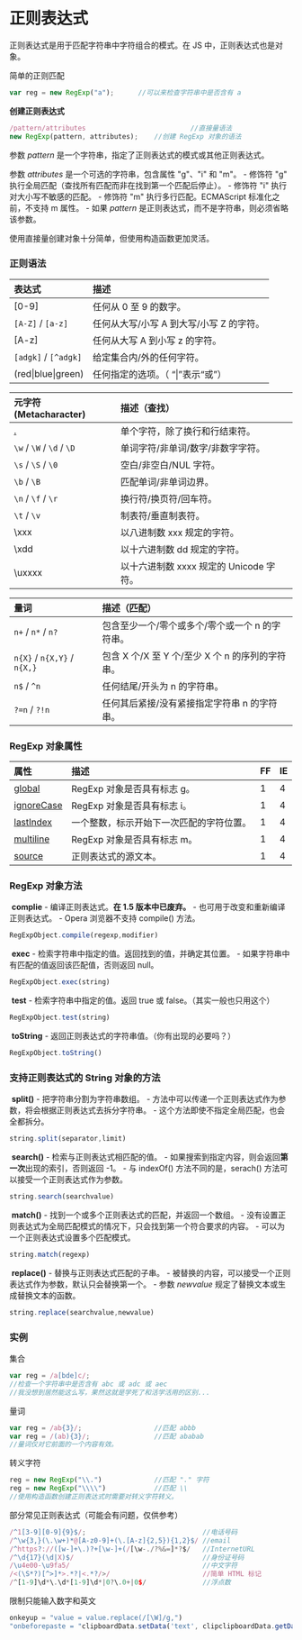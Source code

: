 # 正则表达式

正则表达式是用于匹配字符串中字符组合的模式。在  JS 中，正则表达式也是对象。

简单的正则匹配

```javascript
var reg = new RegExp("a");		//可以来检查字符串中是否含有 a
```

**创建正则表达式**

```javascript
/pattern/attributes					         //直接量语法
new RegExp(pattern, attributes);	//创建 RegExp 对象的语法
```

参数 *pattern* 是一个字符串，指定了正则表达式的模式或其他正则表达式。

参数 *attributes* 是一个可选的字符串，包含属性 "g"、"i" 和 "m"。
 \- 修饰符 "g" 执行全局匹配（查找所有匹配而非在找到第一个匹配后停止）。
 \- 修饰符 "i" 执行对大小写不敏感的匹配。
 \- 修饰符 "m" 执行多行匹配。ECMAScript 标准化之前，不支持 m 属性。
 \- 如果 *pattern* 是正则表达式，而不是字符串，则必须省略该参数。

使用直接量创建对象十分简单，但使用构造函数更加灵活。



### 正则语法

| 表达式                 | 描述                                     |
| :--------------------- | :--------------------------------------- |
| [0-9]                  | 任何从 0 至 9 的数字。                   |
| `[A-Z]`  /  `[a-z]`    | 任何从大写/小写 A 到大写/小写 Z 的字符。 |
| [A-z]                  | 任何从大写 A 到小写 z 的字符。           |
| `[adgk]`  /  `[^adgk]` | 给定集合内/外的任何字符。                |
| (red\|blue\|green)     | 任何指定的选项。（ “\|”表示“或”）        |

| 元字符(Metacharacter)                                       | 描述（查找）                            |
| :---------------------------------------------------------- | :-------------------------------------- |
| [.](https://www.w3school.com.cn/jsref/jsref_regexp_dot.asp) | 单个字符，除了换行和行结束符。          |
| `\w`  /  `\W`  /  `\d`  /  `\D`                             | 单词字符/非单词/数字/非数字字符。       |
| `\s`  /  `\S`  /  `\0`                                      | 空白/非空白/NUL 字符。                  |
| `\b`  /  `\B`                                               | 匹配单词/非单词边界。                   |
| `\n`  /  `\f`  /  `\r`                                      | 换行符/换页符/回车符。                  |
| `\t`  /  `\v`                                               | 制表符/垂直制表符。                     |
| \xxx                                                        | 以八进制数 xxx 规定的字符。             |
| \xdd                                                        | 以十六进制数 dd 规定的字符。            |
| \uxxxx                                                      | 以十六进制数 xxxx 规定的 Unicode 字符。 |

| 量词                        | 描述（匹配）                                     |
| :-------------------------- | :----------------------------------------------- |
| `n+`  /  `n*`  /  `n?`      | 包含至少一个/零个或多个/零个或一个 n 的字符串。  |
| `n{X}` / `n{X,Y}` / `n{X,}` | 包含 X 个/X 至 Y 个/至少 X 个 n 的序列的字符串。 |
| `n$`  /  `^n`               | 任何结尾/开头为 n 的字符串。                     |
| `?=n`  /  `?!n`             | 任何其后紧接/没有紧接指定字符串 n 的字符串。     |



### RegExp 对象属性

| 属性                                                         | 描述                                     | FF   | IE   |
| :----------------------------------------------------------- | :--------------------------------------- | :--- | :--- |
| [global](https://www.w3school.com.cn/jsref/jsref_regexp_global.asp) | RegExp 对象是否具有标志 g。              | 1    | 4    |
| [ignoreCase](https://www.w3school.com.cn/jsref/jsref_regexp_ignorecase.asp) | RegExp 对象是否具有标志 i。              | 1    | 4    |
| [lastIndex](https://www.w3school.com.cn/jsref/jsref_lastindex_regexp.asp) | 一个整数，标示开始下一次匹配的字符位置。 | 1    | 4    |
| [multiline](https://www.w3school.com.cn/jsref/jsref_multiline_regexp.asp) | RegExp 对象是否具有标志 m。              | 1    | 4    |
| [source](https://www.w3school.com.cn/jsref/jsref_source_regexp.asp) | 正则表达式的源文本。                     | 1    | 4    |



### RegExp 对象方法

​	**complie**
 \- 编译正则表达式。**在 1.5 版本中已废弃。**
 \- 也可用于改变和重新编译正则表达式。
 \- Opera 浏览器不支持 compile() 方法。

```javascript
RegExpObject.compile(regexp,modifier)
```



​	**exec**
 \- 检索字符串中指定的值。返回找到的值，并确定其位置。
 \- 如果字符串中有匹配的值返回该匹配值，否则返回 null。

```javascript
RegExpObject.exec(string)
```



​	**test**
 \- 检索字符串中指定的值。返回 true 或 false。（其实一般也只用这个）

```javascript
RegExpObject.test(string)
```



​	**toString**
 \- 返回正则表达式的字符串值。（你有出现的必要吗？）

```javascript
RegExpObject.toString()
```



### 支持正则表达式的 String 对象的方法

​	**split()**
 \- 把字符串分割为字符串数组。
 \- 方法中可以传递一个正则表达式作为参数，将会根据正则表达式去拆分字符串。
 \- 这个方法即使不指定全局匹配，也会全都拆分。

```javascript
string.split(separator,limit)
```



​	**search()**
 \- 检索与正则表达式相匹配的值。
 \- 如果搜索到指定内容，则会返回**第一次**出现的索引，否则返回 -1。
 \- 与 indexOf() 方法不同的是，serach() 方法可以接受一个正则表达式作为参数。

```javascript
string.search(searchvalue)
```



​	**match()**
 \- 找到一个或多个正则表达式的匹配，并返回一个数组。
 \- 没有设置正则表达式为全局匹配模式的情况下，只会找到第一个符合要求的内容。
 \- 可以为一个正则表达式设置多个匹配模式。

```javascript
string.match(regexp)
```



​	**replace()**
 \- 替换与正则表达式匹配的子串。
 \- 被替换的内容，可以接受一个正则表达式作为参数，默认只会替换第一个。
 \- 参数 *newvalue* 规定了替换文本或生成替换文本的函数。

```javascript
string.replace(searchvalue,newvalue)
```



### 实例

集合

```javascript
var reg = /a[bde]c/;
//检查一个字符串中是否含有 abc 或 adc 或 aec
//我没想到居然能这么写，果然这就是学死了和活学活用的区别...
```

量词

```javascript
var reg = /ab{3}/;					//匹配 abbb
var reg = /(ab){3}/;				//匹配 ababab
//量词仅对它前面的一个内容有效。
```

转义字符

```javascript
reg = new RegExp("\\.")				//匹配 "." 字符
reg = new RegExp("\\\\")			//匹配 \\
//使用构造函数创建正则表达式时需要对转义字符转义。
```

部分常见正则表达式（可能会有问题，仅供参考）

```javascript
/^1[3-9][0-9]{9}$/;								//电话号码
/^\w{3,}(\.\w+)*@[A-z0-9]+(\.[A-z]{2,5}){1,2}$/	//email
/^https?://([w-]+\.)?+[\w-]+(/[\w-./?%&=]*?$/	//InternetURL
/^\d{17}(\d|X)$/								//身份证号码
/\u4e00-\u9fa5/									//中文字符
/<(\S*?)[^>]*>.*?|<.*?/>/						//简单 HTML 标记
/^[1-9]\d*\.\d*[1-9]\d*|0?\.0+|0$/				//浮点数
```

限制只能输入数字和英文

```javascript
onkeyup = "value = value.replace(/[\W]/g,")
"onbeforepaste = "clipboardData.setData('text', clipclipboardData.getData('text').replace(/[^\d]/g,"))"
```



